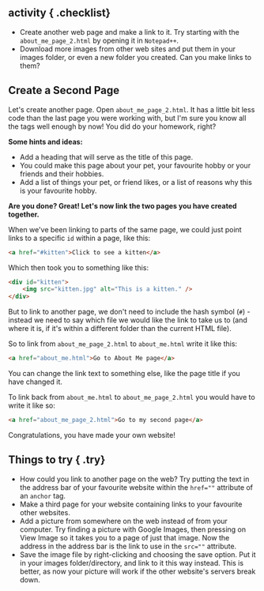 ## activity { .checklist}

+ Create another web page and make a link to it. Try starting with the `about_me_page_2.html` by opening it in `Notepad++`.
+ Download more images from other web sites and put them in your images folder, or even a new folder you created. Can you make links to them?

## Create a Second Page

Let's create another page. Open `about_me_page_2.html`. It has a little bit less code than the last page you were working with, but I'm sure you know all the tags well enough by now! You did do your homework, right?

__Some hints and ideas:__

* Add a heading that will serve as the title of this page.
* You could make this page about your pet, your favourite hobby or your friends and their hobbies.
* Add a list of things your pet, or friend likes, or a list of reasons why this is your favourite hobby.

__Are you done? Great! Let's now link the two pages you have created together.__

When we've been linking to parts of the same page, we could just point links to a specific `id` within a page, like this:
	
```HTML
<a href="#kitten">Click to see a kitten</a>
```

Which then took you to something like this:

```HTML
<div id="kitten">
	<img src="kitten.jpg" alt="This is a kitten." />
</div>
```

But to link to another page, we don't need to include the hash symbol (`#`) - instead we need to say which file we would like the link to take us to (and where it is, if it's within a different folder than the current HTML file).

So to link from `about_me_page_2.html` to `about_me.html` write it like this:

```HTML
<a href="about_me.html">Go to About Me page</a>
```

You can change the link text to something else, like the page title if you have changed it.

To link back from `about_me.html` to `about_me_page_2.html` you would have to write it like so:

```HTML
<a href="about_me_page_2.html">Go to my second page</a>
```

Congratulations, you have made your own website!

## Things to try { .try}

* How could you link to another page on the web? Try putting the text in the address bar of your favourite website within the `href=""` attribute of an `anchor` tag.
* Make a third page for your website containing links to your favourite other websites.
* Add a picture from somewhere on the web instead of from your computer. Try finding a picture with Google Images, then pressing on View Image so it takes you to a page of just that image. Now the address in the address bar is the link to use in the `src=""` attribute.
* Save the image file by right-clicking and choosing the save option. Put it in your images folder/directory, and link to it this way instead. This is better, as now your picture will work if the other website's servers break down.
